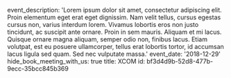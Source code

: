 event_description: 'Lorem ipsum dolor sit amet, consectetur adipiscing elit. Proin elementum eget erat eget dignissim. Nam velit tellus, cursus egestas cursus non, varius interdum lorem. Vivamus lobortis eros non justo tincidunt, ac suscipit ante ornare. Proin in sem mauris. Aliquam et mi lacus. Quisque ornare magna aliquam, semper odio non, finibus lacus. Etiam volutpat, est eu posuere ullamcorper, tellus erat lobortis tortor, id accumsan lacus ligula sed quam. Sed nec vulputate massa.'
event_date: '2018-12-29'
hide_book_meeting_with_us: true
title: XCOM
id: bf3d4d9b-52d8-477b-9ecc-35bcc845b369

